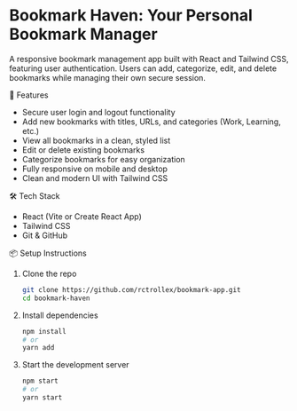 # Bookmark Haven: Your Personal Bookmark Manager

A responsive bookmark management app built with React and Tailwind CSS, featuring user authentication. Users can add, categorize, edit, and delete bookmarks while managing their own secure session.

🚀 Features

* Secure user login and logout functionality
* Add new bookmarks with titles, URLs, and categories (Work, Learning, etc.)
* View all bookmarks in a clean, styled list
* Edit or delete existing bookmarks
* Categorize bookmarks for easy organization
* Fully responsive on mobile and desktop
* Clean and modern UI with Tailwind CSS

🛠 Tech Stack

* React (Vite or Create React App)
* Tailwind CSS
* Git & GitHub

📦 Setup Instructions

1.  Clone the repo
    ```bash
    git clone https://github.com/rctrollex/bookmark-app.git
    cd bookmark-haven
    ```
2.  Install dependencies
    ```bash
    npm install
    # or
    yarn add
    ```
3.  Start the development server
    ```bash
    npm start
    # or
    yarn start
    ```